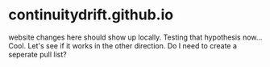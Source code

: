 # continuitydrift.github.io
website 
changes here should show up locally. Testing that hypothesis now...
Cool. Let's see if it works in the other direction.
Do I need to create a seperate pull list?